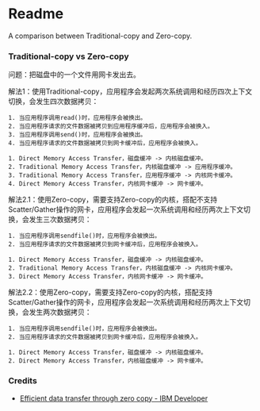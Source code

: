 # Readme
A comparison between Traditional-copy and Zero-copy.

### Traditional-copy vs Zero-copy

问题：把磁盘中的一个文件用网卡发出去。

解法1：使用Traditional-copy，应用程序会发起两次系统调用和经历四次上下文切换，会发生四次数据拷贝：

```
1. 当应用程序调用read()时，应用程序会被换出。
2. 当应用程序请求的文件数据被拷贝到应用程序缓冲后，应用程序会被换入。
3. 当应用程序调用send()时，应用程序会被换出。
4. 当应用程序请求的文件数据被拷贝到网卡缓冲后，应用程序会被换入。

1. Direct Memory Access Transfer，磁盘缓冲 -> 内核磁盘缓冲。
2. Traditional Memory Access Transfer，内核磁盘缓冲 -> 应用程序缓冲。
3. Traditional Memory Access Transfer，应用程序缓冲 -> 内核网卡缓冲。
4. Direct Memory Access Transfer，内核网卡缓冲 -> 网卡缓冲。
```

解法2.1：使用Zero-copy，需要支持Zero-copy的内核，搭配不支持Scatter/Gather操作的网卡，应用程序会发起一次系统调用和经历两次上下文切换，会发生三次数据拷贝：

```
1. 当应用程序调用sendfile()时，应用程序会被换出。
2. 当应用程序请求的文件数据被拷贝到网卡缓冲后，应用程序会被换入。

1. Direct Memory Access Transfer，磁盘缓冲 -> 内核磁盘缓冲。
2. Traditional Memory Access Transfer，内核磁盘缓冲 -> 内核网卡缓冲。
3. Direct Memory Access Transfer，内核网卡缓冲 -> 网卡缓冲。
```

解法2.2：使用Zero-copy，需要支持Zero-copy的内核，搭配支持Scatter/Gather操作的网卡，应用程序会发起一次系统调用和经历两次上下文切换，会发生两次数据拷贝：

```
1. 当应用程序调用sendfile()时，应用程序会被换出。
2. 当应用程序请求的文件数据被拷贝到网卡缓冲后，应用程序会被换入。

1. Direct Memory Access Transfer，磁盘缓冲 -> 内核磁盘缓冲。
2. Direct Memory Access Transfer，内核磁盘缓冲 -> 网卡缓冲。
```

### Credits
- [Efficient data transfer through zero copy - IBM Developer](https://developer.ibm.com/articles/j-zerocopy)
